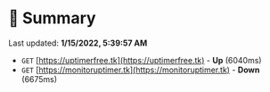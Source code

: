 # 📖 Summary
Last updated: **1/15/2022, 5:39:57 AM**

- `GET` [https://uptimerfree.tk](https://uptimerfree.tk) - **Up** (6040ms)
- `GET` [https://monitoruptimer.tk](https://monitoruptimer.tk) - **Down** (6675ms)
